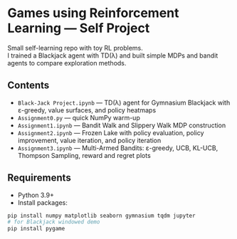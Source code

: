 # Games using Reinforcement Learning — Self Project

Small self-learning repo with toy RL problems.  
I trained a Blackjack agent with TD(λ) and built simple MDPs and bandit agents to compare exploration methods.

## Contents
- `Black-Jack Project.ipynb` — TD(λ) agent for Gymnasium Blackjack with ε-greedy, value surfaces, and policy heatmaps
- `Assignment0.py` — quick NumPy warm-up
- `Assignment1.ipynb` — Bandit Walk and Slippery Walk MDP construction
- `Assignment2.ipynb` — Frozen Lake with policy evaluation, policy improvement, value iteration, and policy iteration
- `Assignment3.ipynb` — Multi-Armed Bandits: ε-greedy, UCB, KL-UCB, Thompson Sampling, reward and regret plots

## Requirements
- Python 3.9+
- Install packages:
```bash
pip install numpy matplotlib seaborn gymnasium tqdm jupyter
# for Blackjack windowed demo
pip install pygame
